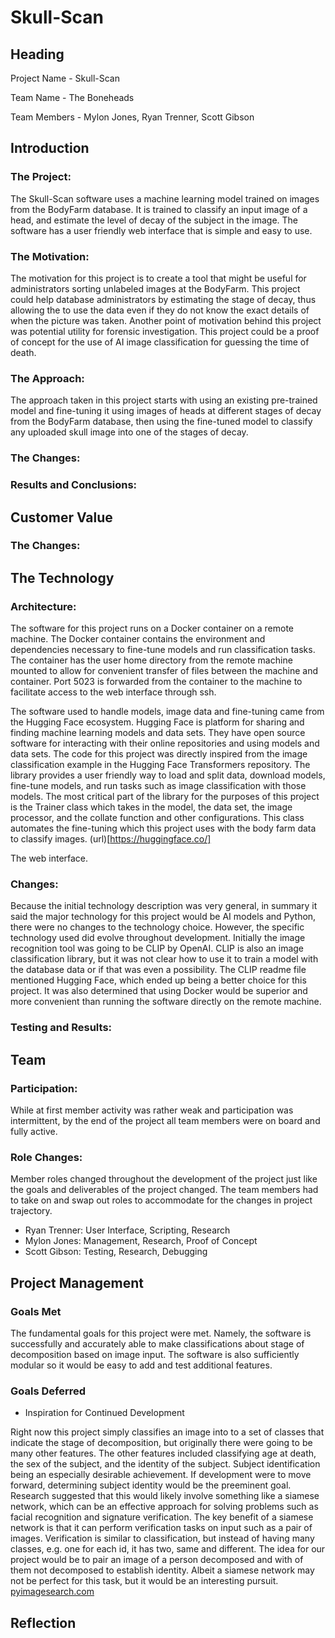 # Skull-Scan

## Heading
Project Name - Skull-Scan 

Team Name - The Boneheads

Team Members - Mylon Jones, Ryan Trenner, Scott Gibson

## Introduction

### The Project:
The Skull-Scan software uses a machine learning model trained on images from the BodyFarm database. It is trained to classify an input image of a head, and estimate the level of decay of the subject in the image. The software has a user friendly web interface that is simple and easy to use.

### The Motivation:
The motivation for this project is to create a tool that might be useful for administrators sorting unlabeled images at the BodyFarm. This project could help database administrators by estimating the stage of decay, thus allowing the to use the data even if they do not know the exact details of when the picture was taken. Another point of motivation behind this project was potential utility for forensic investigation. This project could be a proof of concept for the use of AI image classification for guessing the time of death.

### The Approach:
The approach taken in this project starts with using an existing pre-trained model and fine-tuning it using images of heads at different stages of decay from the BodyFarm database, then using the fine-tuned model to classify any uploaded skull image into one of the stages of decay.

### The Changes:

### Results and Conclusions:


## Customer Value

### The Changes:


## The Technology

### Architecture:

The software for this project runs on a Docker container on a remote machine. The Docker container contains the environment and dependencies necessary to fine-tune models and run classification tasks. The container has the user home directory from the remote machine mounted to allow for convenient transfer of files between the machine and container. Port 5023 is forwarded from the container to the machine to facilitate access to the web interface through ssh.

The software used to handle models, image data and fine-tuning came from the Hugging Face ecosystem. Hugging Face is platform for sharing and finding machine learning models and data sets. They have open source software for interacting with their online repositories and using models and data sets. The code for this project was directly inspired from the image classification example in the Hugging Face Transformers repository. The library provides a user friendly way to load and split data, download models, fine-tune models, and run tasks such as image classification with those models. The most critical part of the library for the purposes of this project is the Trainer class which takes in the model, the data set, the image processor, and the collate function and other configurations. This class automates the fine-tuning which this project uses with the body farm data to classify images.
(url)[https://huggingface.co/]

The web interface.

### Changes:

Because the initial technology description was very general, in summary it said the major technology for this project would be AI models and Python, there were no changes to the technology choice. However, the specific technology used did evolve throughout development. Initially the image recognition tool was going to be CLIP by OpenAI. CLIP is also an image classification library, but it was not clear how to use it to train a model with the database data or if that was even a possibility. The CLIP readme file mentioned Hugging Face, which ended up being a better choice for this project. It was also determined that using Docker would be superior and more convenient than running the software directly on the remote machine.

### Testing and Results:
    

## Team

### Participation:
While at first member activity was rather weak and participation was intermittent, by the end of the project all team members were on board and fully active.

### Role Changes:
Member roles changed throughout the development of the project just like the goals and deliverables of the project changed. The team members had to take on and swap out roles to accommodate for the changes in project trajectory.

  * Ryan Trenner: User Interface, Scripting, Research
  * Mylon Jones: Management, Research, Proof of Concept
  * Scott Gibson: Testing, Research, Debugging

## Project Management

### Goals Met
The fundamental goals for this project were met. Namely, the software is successfully and accurately able to make classifications about stage of decomposition based on image input. The software is also sufficiently modular so it would be easy to add and test additional features. 

### Goals Deferred

  * Inspiration for Continued Development

Right now this project simply classifies an image into to a set of classes that indicate the stage of decomposition, but originally there were going to be many other features. The other features included classifying age at death, the sex of the subject, and the identity of the subject. Subject identification being an especially desirable achievement. If development were to move forward, determining subject identity would be the preeminent goal. Research suggested that this would likely involve something like a siamese network, which can be an effective approach for solving problems such as facial recognition and signature verification. The key benefit of a siamese network is that it can perform verification tasks on input such as a pair of images. Verification is similar to classification, but instead of having many classes, e.g. one for each id, it has two, same and different. The idea for our project would be to pair an image of a person decomposed and with of them not decomposed to establish identity. Albeit a siamese network may not be perfect for this task, but it would be an interesting pursuit.
[pyimagesearch.com](https://pyimagesearch.com/2020/11/23/building-image-pairs-for-siamese-networks-with-python/)

## Reflection
